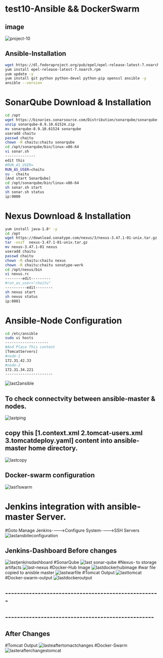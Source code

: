 # test10-Ansible && DockerSwarm
## image
![project-10](https://user-images.githubusercontent.com/111736742/221109082-4f92eeb8-1831-4095-a2bc-1861ddeefbd6.jpg)
## Ansible-Installation
```bash
wget https://dl.fedoraproject.org/pub/epel/epel-release-latest-7.noarch.rpm
yum install epel-release-latest-7.noarch.rpm
yum update -y
yum install git python python-devel python-pip openssl ansible -y
ansible --version
```
# SonarQube Download & Installation
```bash
cd /opt
wget https://binaries.sonarsource.com/Distribution/sonarqube/sonarqube-8.9.10.61524.zip
unzip sonarqube-8.9.10.61524.zip
mv sonarqube-8.9.10.61524 sonarqube
useradd chaitu
passwd chaitu
chown -R chaitu:chaitu sonarqube
cd /opt/sonarqube/bin/linux-x86-64
vi sonar.sh 
--------------
edit this
#RUN_AS_USER=
RUN_AS_USER=chaitu
su - chaitu
[And start SonarQube]
cd /opt/sonarqube/bin/linux-x86-64
sh sonar.sh start
sh sonar.sh status
ip:9000
```
# Nexus Download & Installation
```bash
yum install java-1.8* -y
cd /opt
wget https://download.sonatype.com/nexus/3/nexus-3.47.1-01-unix.tar.gz
tar -xvzf  nexus-3.47.1-01-unix.tar.gz
mv nexus-3.47.1-01 nexus
useradd chaitu
passwd chaitu
chown -R chaitu:chaitu nexus
chown -R chaitu:chaitu sonatype-work
cd /opt/nexus/bin
vi nexus.rc
--------edit---------
#run_as_user="chaitu"
----------edit--------
sh nexus start
sh nexus status
ip:8081
```
# Ansible-Node Configuration
```bash
cd /etc/ansible
sudo vi hosts
--------------------
#And Place This content
[TomcatServers]
#node-1
172.31.42.33
#node-2
172.31.34.221
----------------------
```
![last2ansible](https://user-images.githubusercontent.com/111736742/221109841-65ed4857-dda3-48eb-b046-760b152d1d90.png)
## To check connectvity between ansible-master & nodes.
![lastping](https://user-images.githubusercontent.com/111736742/221109907-25db0f15-3edf-45dd-ad48-4a4ce369eb94.png)
## copy this [1.context.xml 2.tomcat-users.xml 3.tomcatdeploy.yaml] content into ansible-master home directory.
![lastcopy](https://user-images.githubusercontent.com/111736742/221110044-71a13ad0-a240-4bf8-9d97-cc01c4fccec2.png)
## Docker-swarm configuration
![last1swarm](https://user-images.githubusercontent.com/111736742/221110130-c6408ae3-1ac7-438e-94d1-2ce747b4eb8a.png)
# Jenkins integration with ansible-master Server.
#Goto Manage Jenkins---->Configure System---->SSH Servers
![lastansbileconfiguration](https://user-images.githubusercontent.com/111736742/221119983-bd1fa56e-4a79-4e8e-bdc7-54b3cd3a0043.png)
## Jenkins-Dashboard Before changes
![lastjenkinsdashboard](https://user-images.githubusercontent.com/111736742/221120332-caea9273-f028-423c-9058-2ddcddb31612.png)
#SonarQube
![last sonar-qube](https://user-images.githubusercontent.com/111736742/221120416-f81ef0c3-defc-40ea-8246-bc7270835e50.png)
#Nexus- to storage artifacts
![last-nexus](https://user-images.githubusercontent.com/111736742/221120626-3ef55ee1-2aaf-4b47-bfd8-1e7b1f0790e7.png)
#Docker-Hub Image
![lastdockerhubimage](https://user-images.githubusercontent.com/111736742/221121441-86681632-0712-4578-bb96-da3971906074.png)
#war file copied to anisble master
![lastwarfile](https://user-images.githubusercontent.com/111736742/221121603-fc159d4b-6588-466d-ad95-bde38be0e47a.png)
#Tomcat Output
![lasttomcat](https://user-images.githubusercontent.com/111736742/221121776-c445136b-3576-4846-868d-92b0ca6e5b91.png)
#Docker-swarm-output
![lastdockeroutput](https://user-images.githubusercontent.com/111736742/221121918-392b42c0-5fac-4f1e-b6cc-0ca76b967710.png)
## ----------------------------------------------------
## --------------------------------------------------
## After Changes
#Tomcat Output
![lasteaftertomactchanges](https://user-images.githubusercontent.com/111736742/221122221-0e54c181-f2e3-4b68-9d83-1e2bbfeed118.png)
#Docker-Swarm
![lasterafterchangestomcat](https://user-images.githubusercontent.com/111736742/221122324-24daf277-17cd-4b2d-b6a8-bcda0e223146.png)




